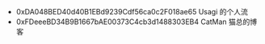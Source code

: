 - 0xDA048BED40d40B1EBd9239Cdf56ca0c2F018ae65 Usagi 的个人流
- 0xFDeeeBD34B9B1667bAE00373C4cb3d1488303EB4 CatMan 猫总的博客
